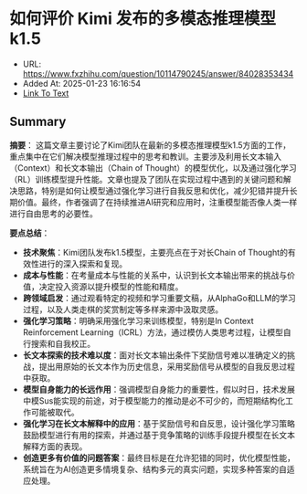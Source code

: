 # 如何评价 Kimi 发布的多模态推理模型 k1.5
- URL: https://www.fxzhihu.com/question/10114790245/answer/84028353434
- Added At: 2025-01-23 16:16:54
- [Link To Text](2025-01-23-如何评价-kimi-发布的多模态推理模型-k1.5_raw.md)

## Summary
**摘要**：
这篇文章主要讨论了Kimi团队在最新的多模态推理模型k1.5方面的工作，重点集中在它们解决模型推理过程中的思考和教训。主要涉及利用长文本输入（Context）和长文本输出（Chain of Thought）的模型优化，以及通过强化学习（RL）训练模型提升性能。文章也提及了团队在实现过程中遇到的关键问题和解决思路，特别是如何让模型通过强化学习进行自我反思和优化，减少犯错并提升长期价值。最终，作者强调了在持续推进AI研究和应用时，注重模型能否像人类一样进行自由思考的必要性。

**要点总结**：
- **技术聚焦**：Kimi团队发布k1.5模型，主要亮点在于对长Chain of Thought的有效性进行的深入探索和复现。
- **成本与性能**：在考量成本与性能的关系中，认识到长文本输出带来的挑战与价值，决定投入资源以提升模型的性能和精度。
- **跨领域启发**：通过观看特定的视频和学习重要文稿，从AlphaGo和LLM的学习过程，以及人类走棋的奖赏制定等多样来源中汲取灵感。
- **强化学习策略**：明确采用强化学习来训练模型，特别是In Context Reinforcement Learning（ICRL）方法，通过模仿人类思考过程，让模型自行搜索和自我校正。
- **长文本探索的技术难以度**：面对长文本输出条件下奖励信号难以准确定义的挑战，提出用原始的长文本作为历史信息，采用奖励信号从模型的自我反思过程中获取。
- **模型自身能力的长远作用**：强调模型自身能力的重要性，假以时日，技术发展中模Sus能实现的前途，对于模型能力的推动是必不可少的，而短期结构化工作可能被取代。
- **强化学习在长文本解释中的应用**：基于奖励信号和自反思，设计强化学习策略鼓励模型进行有用的探索，并通过基于竞争策略的训练手段提升模型在长文本解释方面的表现。
- **创造更多有价值的问题答案**：最终目标是在允许犯错的同时，优化模型性能，系统旨在为AI创造更多情境复杂、结构多元的真实问题，实现多种答案的自适应处理。
